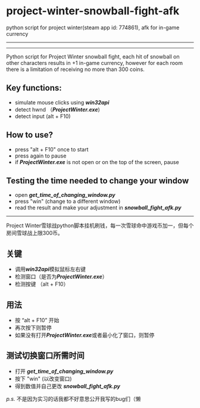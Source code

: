 # project-winter-snowball-fight-afk
python script for project winter(steam app id: 774861), afk for in-game currency

***

***

Python script for Project Winter snowball fight, each hit of snowball on other characters results in +1 in-game currency, however for each room there is a limitation of receiving no more than 300 coins.

## Key functions:

* simulate mouse clicks using ***win32api***
* detect hwnd （***ProjectWinter.exe***)
* detect input (alt + F10)

## How to use?

* press "alt + F10" once to start
* press again to pause
* if ***ProjectWinter.exe*** is not open or on the top of the screen, pause

## Testing the time needed to change your window

* open ***get_time_of_changing_window.py***
* press "win" (change to a different window)
* read the result and make your adjustment in ***snowball_fight_afk.py***

***

Project Winter雪球战python脚本挂机刷钱，每一次雪球命中游戏币加一，但每个房间雪球战上限300币。

## 关键

* 调用***win32api***模拟鼠标左右键
* 检测窗口（是否为***ProjectWinter.exe***）
* 检测按键 （alt + F10）

## 用法

* 按 “alt + F10” 开始
* 再次按下则暂停
* 如果没有打开***ProjectWinter.exe***或者最小化了窗口，则暂停

## 测试切换窗口所需时间

* 打开 ***get_time_of_changing_window.py***
* 按下 "win" (以改变窗口)
* 得到数值并自己更改 ***snowball_fight_afk.py***



*p.s.* 不是因为实习的话我都不好意思公开我写的bug们（懒

